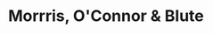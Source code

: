 ---
title: "Morrris, O'Connor & Blute"
url: /south-yarmouth/morrris-oconnor-und-blute/
shop: Bestattungen
---